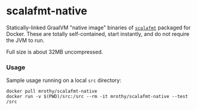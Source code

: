 # scalafmt-native

Statically-linked GraalVM "native image" binaries of [`scalafmt`] packaged for
Docker. These are totally self-contained, start instantly, and do not require
the JVM to run.

Full size is about 32MB uncompressed.

[`scalafmt`]: https://scalameta.org/scalafmt/

### Usage
Sample usage running on a local `src` directory:

    docker pull mrothy/scalafmt-native
    docker run -v $(PWD)/src:/src --rm -it mrothy/scalafmt-native --test /src
